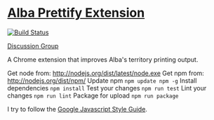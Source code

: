 [Alba Prettify Extension](https://chrome.google.com/webstore/detail/alba-prettify/bclfehbjcncmedmofkfadkaobjjjmcme)
=============
[![Build Status](https://travis-ci.org/WhiteHalmos/alba-prettify.svg?branch=master)](https://travis-ci.org/WhiteHalmos/alba-prettify)

[Discussion Group](https://groups.google.com/forum/#!forum/alba-prettify)

A Chrome extension that improves Alba's territory printing output.

Get node from: http://nodejs.org/dist/latest/node.exe
Get npm from: http://nodejs.org/dist/npm/
Update npm `npm update npm -g`
Install dependencies `npm install`
Test your changes `npm run test`
Lint your changes `npm run lint`
Package for upload `npm run package`

I try to follow the [Google Javascript Style Guide](https://google-styleguide.googlecode.com/svn/trunk/javascriptguide.xml).
